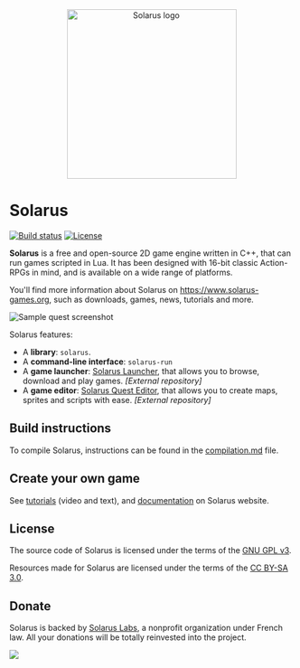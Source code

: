 <div align="center">
<img alt="Solarus logo" src="images/solarus_logo.svg" width="300"/>
</div>

# Solarus

[![Build status](https://gitlab.com/solarus-games/solarus/badges/dev/pipeline.svg)](https://gitlab.com/solarus-games/solarus/commits/dev)
[![License](https://img.shields.io/badge/license-GPLv3-blue.svg)](https://www.gnu.org/copyleft/gpl.html)

**Solarus** is a free and open-source 2D game engine written in C++, that can run games scripted in Lua. It has been designed with 16-bit classic Action-RPGs in mind, and is available on a wide range of platforms.

You'll find more information about Solarus on <https://www.solarus-games.org>, such as downloads, games, news, tutorials and more.

![Sample quest screenshot](images/solarus_screenshot.png)

Solarus features:

- A **library**: `solarus`.
- A **command-line interface**: `solarus-run`
- A **game launcher**: [Solarus Launcher](https://gitlab.com/solarus-games/solarus-launcher), that allows you to browse, download and play games. *[External repository]*
- A **game editor**: [Solarus Quest Editor](https://gitlab.com/solarus-games/solarus-quest-editor), that allows you to create maps, sprites and scripts with ease. *[External repository]*

## Build instructions

To compile Solarus, instructions can be found in the [compilation.md](compilation.md) file.

## Create your own game

See [tutorials](https://www.solarus-games.org/en/development/tutorials) (video and text), and [documentation](https://www.solarus-games.org/doc/latest/) on Solarus website.

## License

The source code of Solarus is licensed under the terms of the [GNU GPL v3](https://www.gnu.org/copyleft/gpl.html).

Resources made for Solarus are licensed under the terms of the [CC BY-SA 3.0](http://creativecommons.org/licenses/by-sa/3.0/).

## Donate

Solarus is backed by [Solarus Labs](https://www.solarus-games.org/en/about/nonprofit-organization), a nonprofit organization under French law. All your donations will be totally reinvested into the project.

[![](https://img.shields.io/liberapay/receives/solarus-labs.svg?logo=liberapay)](https://liberapay.com/solarus-labs/donate
)
